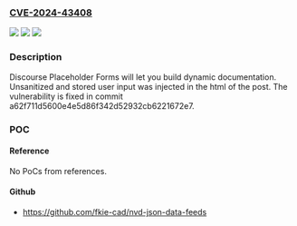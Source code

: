 ### [CVE-2024-43408](https://cve.mitre.org/cgi-bin/cvename.cgi?name=CVE-2024-43408)
![](https://img.shields.io/static/v1?label=Product&message=discourse-placeholder-theme-component&color=blue)
![](https://img.shields.io/static/v1?label=Version&message=%3D%20%3C%20a62f711d5600e4e5d86f342d52932cb6221672e7%20&color=brighgreen)
![](https://img.shields.io/static/v1?label=Vulnerability&message=CWE-79%3A%20Improper%20Neutralization%20of%20Input%20During%20Web%20Page%20Generation%20('Cross-site%20Scripting')&color=brighgreen)

### Description

Discourse Placeholder Forms will let you build dynamic documentation. Unsanitized and stored user input was injected in the html of the post. The vulnerability is fixed in commit a62f711d5600e4e5d86f342d52932cb6221672e7.

### POC

#### Reference
No PoCs from references.

#### Github
- https://github.com/fkie-cad/nvd-json-data-feeds

